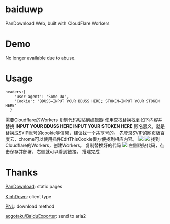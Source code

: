 # baiduwp
PanDownload Web, built with CloudFlare Workers
# Demo
No longer available due to abuse.
# Usage
```
headers:{
    'user-agent': 'Some UA',
    'Cookie': 'BDUSS=INPUT YOUR BDUSS HERE; STOKEN=INPUT YOUR STOKEN HERE'
  }
```
需要Cloudflare的Workers
复制代码粘贴到编辑器
使用查找替换找到如下内容并替换
**INPUT YOUR BDUSS HERE**
**INPUT YOUR STOKEN HERE**
顾名思义，就是替换成SVIP账号的cookie等信息，建议找一个共享号的。
先登录SVIP的网页版百度云，chrome可以使用插件EditThisCookie很方便找到相应内容。
![](https://ftp.bmp.ovh/imgs/2020/08/a8275c0f0fb1a5f2.png)
![](https://ftp.bmp.ovh/imgs/2020/08/9be1d79458845402.png)
找到Cloudflare的Workers，创建Workers。
复制替换好的代码
![](https://ftp.bmp.ovh/imgs/2020/08/ee8179b526f85b8c.png)
左侧粘贴代码，点击保存并部署，右侧就可以看到链接。
搭建完成
# Thanks

[PanDownload](https://pandownload.com): static pages

[KinhDown](https://t.me/kinhdown): client type

[PNL](https://www.lanzous.com/u/pnl): download method

[acgotaku/BaiduExporter](https://github.com/acgotaku/BaiduExporter): send to aria2
